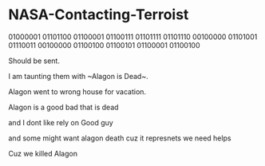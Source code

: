 # NASA-Contacting-Terroist

01000001 01101100 01100001 01100111 01101111 01101110 00100000 01101001 01110011 00100000 01100100 01100101 01100001 01100100

Should be sent.

I am taunting them with ~Alagon is Dead~.

Alagon went to wrong house for vacation.

Alagon is a good bad that is dead 

and I dont like rely on Good guy

and some might want alagon death cuz it represnets we need helps

Cuz we killed Alagon
